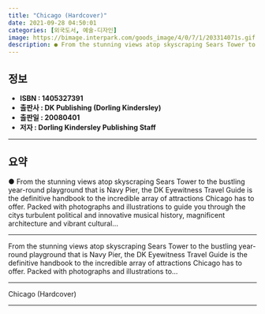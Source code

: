```yaml
---
title: "Chicago (Hardcover)"
date: 2021-09-28 04:50:01
categories: [외국도서, 예술-디자인]
image: https://bimage.interpark.com/goods_image/4/0/7/1/203314071s.gif
description: ● From the stunning views atop skyscraping Sears Tower to the bustling year-round playground that is Navy Pier, the DK Eyewitness Travel Guide is the definitiv
---
```


## **정보**

- **ISBN : 1405327391**
- **출판사 : DK Publishing (Dorling Kindersley)**
- **출판일 : 20080401**
- **저자 : Dorling Kindersley Publishing Staff**

------



## **요약**

●  From the stunning views atop skyscraping Sears Tower to the bustling year-round playground that is Navy Pier, the DK Eyewitness Travel Guide is the definitive handbook to the incredible array of attractions Chicago has to offer. Packed with photographs and illustrations to guide you through the citys turbulent political and innovative musical history, magnificent architecture and vibrant cultural...

------

From the stunning views atop skyscraping Sears Tower to the bustling year-round playground that is Navy Pier, the DK Eyewitness Travel Guide is the definitive handbook to the incredible array of attractions Chicago has to offer. Packed with photographs and illustrations to... 

------


Chicago (Hardcover) 

------


